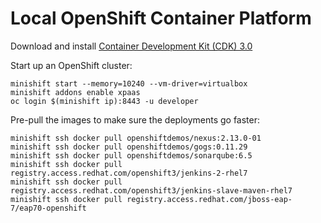 # Local OpenShift Container Platform

Download and install [Container Development Kit (CDK) 3.0](https://developers.redhat.com/products/cdk/hello-world/)

Start up an OpenShift cluster:

```
minishift start --memory=10240 --vm-driver=virtualbox
minishift addons enable xpaas
oc login $(minishift ip):8443 -u developer
```

Pre-pull the images to make sure the deployments go faster:

```
minishift ssh docker pull openshiftdemos/nexus:2.13.0-01
minishift ssh docker pull openshiftdemos/gogs:0.11.29
minishift ssh docker pull openshiftdemos/sonarqube:6.5
minishift ssh docker pull registry.access.redhat.com/openshift3/jenkins-2-rhel7
minishift ssh docker pull registry.access.redhat.com/openshift3/jenkins-slave-maven-rhel7
minishift ssh docker pull registry.access.redhat.com/jboss-eap-7/eap70-openshift
```